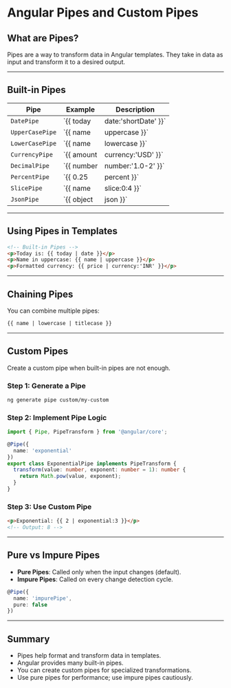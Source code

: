 # Angular Pipes and Custom Pipes

## What are Pipes?

Pipes are a way to transform data in Angular templates. They take in data as input and transform it to a desired output.

---

## Built-in Pipes

| Pipe | Example | Description |
|------|---------|-------------|
| `DatePipe` | `{{ today | date:'shortDate' }}` | Formats a date value. |
| `UpperCasePipe` | `{{ name | uppercase }}` | Transforms text to uppercase. |
| `LowerCasePipe` | `{{ name | lowercase }}` | Transforms text to lowercase. |
| `CurrencyPipe` | `{{ amount | currency:'USD' }}` | Formats a number as currency. |
| `DecimalPipe` | `{{ number | number:'1.0-2' }}` | Formats a number with decimal points. |
| `PercentPipe` | `{{ 0.25 | percent }}` | Transforms number to percentage. |
| `SlicePipe` | `{{ name | slice:0:4 }}` | Returns a subset of a string/array. |
| `JsonPipe` | `{{ object | json }}` | Converts object into a JSON-formatted string. |

---

## Using Pipes in Templates

```html
<!-- Built-in Pipes -->
<p>Today is: {{ today | date }}</p>
<p>Name in uppercase: {{ name | uppercase }}</p>
<p>Formatted currency: {{ price | currency:'INR' }}</p>
```

---

## Chaining Pipes

You can combine multiple pipes:

```html
{{ name | lowercase | titlecase }}
```

---

## Custom Pipes

Create a custom pipe when built-in pipes are not enough.

### Step 1: Generate a Pipe

```bash
ng generate pipe custom/my-custom
```

### Step 2: Implement Pipe Logic

```typescript
import { Pipe, PipeTransform } from '@angular/core';

@Pipe({
  name: 'exponential'
})
export class ExponentialPipe implements PipeTransform {
  transform(value: number, exponent: number = 1): number {
    return Math.pow(value, exponent);
  }
}
```

### Step 3: Use Custom Pipe

```html
<p>Exponential: {{ 2 | exponential:3 }}</p>
<!-- Output: 8 -->
```

---

## Pure vs Impure Pipes

- **Pure Pipes**: Called only when the input changes (default).
- **Impure Pipes**: Called on every change detection cycle.

```typescript
@Pipe({
  name: 'impurePipe',
  pure: false
})
```

---

## Summary

- Pipes help format and transform data in templates.
- Angular provides many built-in pipes.
- You can create custom pipes for specialized transformations.
- Use pure pipes for performance; use impure pipes cautiously.

